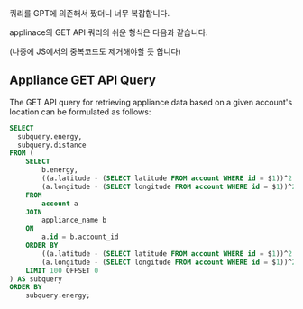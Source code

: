 쿼리를 GPT에 의존해서 짰더니 너무 복잡합니다.

applinace의 GET API 쿼리의 쉬운 형식은 다음과 같습니다.

(나중에 JS에서의 중복코드도 제거해야할 듯 합니다)


## Appliance GET API Query

The GET API query for retrieving appliance data based on a given account's location can be formulated as follows:

```sql
SELECT 
  subquery.energy, 
  subquery.distance
FROM (
    SELECT 
        b.energy,
        ((a.latitude - (SELECT latitude FROM account WHERE id = $1))^2 +        
        (a.longitude - (SELECT longitude FROM account WHERE id = $1))^2) as distance
    FROM 
        account a                                                              
    JOIN                                                                   
        appliance_name b 
    ON 
        a.id = b.account_id
    ORDER BY 
        ((a.latitude - (SELECT latitude FROM account WHERE id = $1))^2 +        
        (a.longitude - (SELECT longitude FROM account WHERE id = $1))^2)
    LIMIT 100 OFFSET 0
) AS subquery
ORDER BY 
    subquery.energy;
